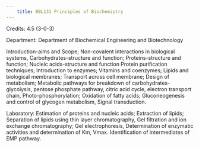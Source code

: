 ```yaml
---
    title: BBL131 Principles of Biochemistry
---
```

Credits: 4.5 (3-0-3)

Department: Department of Biochemical Engineering and Biotechnology

Introduction-aims and Scope; Non-covalent interactions in biological systems, Carbohydrates-structure and function; Proteins-structure and function; Nucleic acids-structure and function Protein purification techniques; Introduction to enzymes; Vitamins and coenzymes; Lipids and biological membranes; Transport across cell membrane; Design of metabolism; Metabolic pathways for breakdown of carbohydrates-glycolysis, pentose phosphate pathway, citric acid cycle, electron transport chain, Photo-phosphorylation; Oxidation of fatty acids; Gluconeogenesis and control of glycogen metabolism, Signal transduction.

Laboratory: Estimation of proteins and nucleic acids; Extraction of lipids; Separation of lipids using thin layer chromatography, Gel filtration and ion exchange chromatography; Gel electrophoresis, Determination of enzymatic activities and determination of Km, Vmax. Identification of intermediates of EMP pathway.